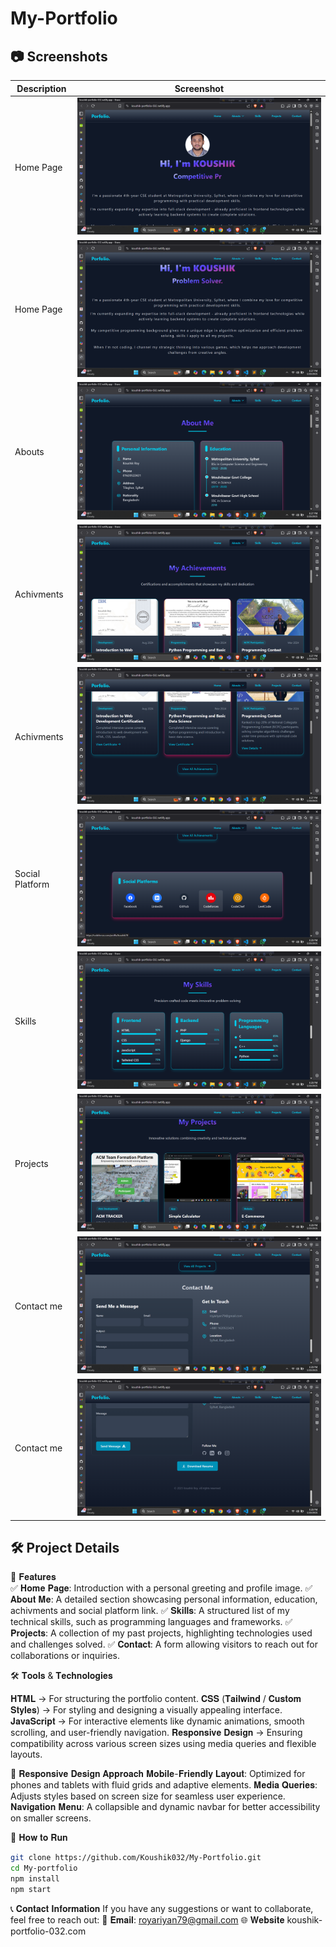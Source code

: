 # My-Portfolio

## 📷 Screenshots
| Description    | Screenshot |
|----------------|------------|
| Home Page      | ![Home Page](./screenshots/Screenshot(10).png) |
| Home Page      | ![Home Page](./screenshots/Screenshot(11).png) |
| Abouts         | ![Abouts](./screenshots/Screenshot(12).png) |
| Achivments     | ![Achivments](./screenshots/Screenshot(13).png) |
| Achivments     | ![Achivments](./screenshots/Screenshot(14).png) |
| Social Platform| ![Social Platform](./screenshots/Screenshot(15).png) |
| Skills         | ![Skills](./screenshots/Screenshot(16).png) |
| Projects       | ![Projects](./screenshots/Screenshot(17).png) |
| Contact me     | ![Contact me](./screenshots/Screenshot(18).png) |
| Contact me     | ![Contact me](./screenshots/Screenshot(19).png) |


## 🛠️ Project Details

🔹 𝐅𝐞𝐚𝐭𝐮𝐫𝐞𝐬                                                                                                      
✅ 𝐇𝐨𝐦𝐞 𝐏𝐚𝐠𝐞: Introduction with a personal greeting and profile image. 
✅ 𝐀𝐛𝐨𝐮𝐭 𝐌𝐞: A detailed section showcasing personal information, education, achivments and social platform link.
✅ 𝐒𝐤𝐢𝐥𝐥𝐬: A structured list of my technical skills, such as programming languages and frameworks.
✅ 𝐏𝐫𝐨𝐣𝐞𝐜𝐭𝐬: A collection of my past projects, highlighting technologies used and challenges solved. 
✅ 𝐂𝐨𝐧𝐭𝐚𝐜𝐭: A form allowing visitors to reach out for collaborations or inquiries.  



🛠 𝐓𝐨𝐨𝐥𝐬 & 𝐓𝐞𝐜𝐡𝐧𝐨𝐥𝐨𝐠𝐢𝐞𝐬

𝐇𝐓𝐌𝐋 → For structuring the portfolio content.
𝐂𝐒𝐒 (𝐓𝐚𝐢𝐥𝐰𝐢𝐧𝐝 / 𝐂𝐮𝐬𝐭𝐨𝐦 𝐒𝐭𝐲𝐥𝐞𝐬) → For styling and designing a visually appealing interface.
𝐉𝐚𝐯𝐚𝐒𝐜𝐫𝐢𝐩𝐭 → For interactive elements like dynamic animations, smooth scrolling, and user-friendly navigation.
𝐑𝐞𝐬𝐩𝐨𝐧𝐬𝐢𝐯𝐞 𝐃𝐞𝐬𝐢𝐠𝐧 → Ensuring compatibility across various screen sizes using media queries and flexible layouts.


📱 𝐑𝐞𝐬𝐩𝐨𝐧𝐬𝐢𝐯𝐞 𝐃𝐞𝐬𝐢𝐠𝐧 𝐀𝐩𝐩𝐫𝐨𝐚𝐜𝐡
𝐌𝐨𝐛𝐢𝐥𝐞-𝐅𝐫𝐢𝐞𝐧𝐝𝐥𝐲 𝐋𝐚𝐲𝐨𝐮𝐭: Optimized for phones and tablets with fluid grids and adaptive elements.
𝐌𝐞𝐝𝐢𝐚 𝐐𝐮𝐞𝐫𝐢𝐞𝐬: Adjusts styles based on screen size for seamless user experience.
𝐍𝐚𝐯𝐢𝐠𝐚𝐭𝐢𝐨𝐧 𝐌𝐞𝐧𝐮: A collapsible and dynamic navbar for better accessibility on smaller screens.


🚀 𝐇𝐨𝐰 𝐭𝐨 𝐑𝐮𝐧
```bash
git clone https://github.com/Koushik032/My-Portfolio.git
cd My-portfolio
npm install
npm start
```


📞 𝐂𝐨𝐧𝐭𝐚𝐜𝐭 𝐈𝐧𝐟𝐨𝐫𝐦𝐚𝐭𝐢𝐨𝐧
If you have any suggestions or want to collaborate, feel free to reach out: 📧 𝐄𝐦𝐚𝐢𝐥: royariyan79@gmail.com
🌐 𝐖𝐞𝐛𝐬𝐢𝐭𝐞 koushik-portfolio-032.com
